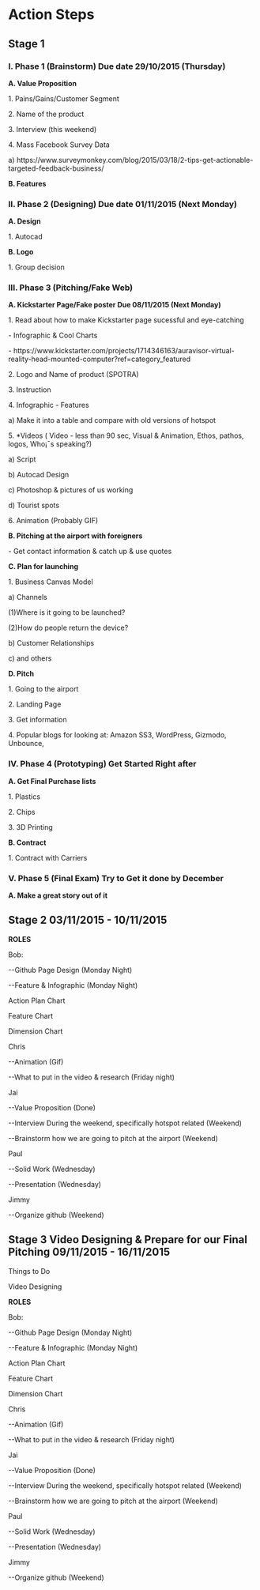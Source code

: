 # Action Steps 

<h2>Stage 1</h2>

<h3>I. Phase 1 (Brainstorm) Due date 29/10/2015 (Thursday) </h3>

<b>  A. Value Proposition </b>

   <p>1. Pains/Gains/Customer Segment </p>
   <p>2. Name of the product </p>
   <P>3. Interview (this weekend) </p>
   <p>4. Mass Facebook Survey Data </p>
       <p> a) https://www.surveymonkey.com/blog/2015/03/18/2-tips-get-actionable-targeted-feedback-business/</p>

<b>  B. Features</b>

<h3>II. Phase 2 (Designing) Due date 01/11/2015 (Next Monday) </h3>

<b>  A. Design </b>

   <p>1. Autocad </p>

<b>   B. Logo</b>

   <p>1. Group decision</p>

<h3>III. Phase 3 (Pitching/Fake Web) </h3>

<b>   A. Kickstarter Page/Fake poster Due 08/11/2015 (Next Monday) </b>

   <p>1. Read about how to make Kickstarter page sucessful and eye-catching </p>
<p>   - Infographic & Cool Charts </p>
<p>   - https://www.kickstarter.com/projects/1714346163/auravisor-virtual-reality-head-mounted-computer?ref=category_featured</p>
   <p>2. Logo and Name of product (SPOTRA) </p>
   <p>3. Instruction </p>
   <p>4. Infographic - Features</p>
<p>   a) Make it into a table and compare with old versions of hotspot </p>
   <p>5. *Videos ( Video - less than 90 sec, Visual & Animation, Ethos, pathos, logos, Who¡¯s speaking?)</p>
<p>   a) Script</p>
<p>   b) Autocad Design</p>
<p>   c) Photoshop & pictures of us working </p>
<p>   d) Tourist spots </p>
   <p>6. Animation (Probably GIF) </p>

<b>   B. Pitching at the airport with foreigners </b>

<p>- Get contact information & catch up & use quotes </p>

<b>   C. Plan for launching </b>
<p>1. Business Canvas Model</p>
<p>   a) Channels</p>
<p>      (1)Where is it going to be launched?</p>
<p>      (2)How do people return the device? </p>
<p>   b) Customer Relationships</p>
<p>   c) and others </p>

<b>   D. Pitch </b>
<p>1. Going to the airport</p> 
<p>2. Landing Page</p>
<p>3. Get information </p>
<p>4. Popular blogs for looking at: Amazon SS3, WordPress, Gizmodo, Unbounce, 

<h3>IV. Phase 4 (Prototyping) Get Started Right after </h3>

<b>   A. Get Final Purchase lists </b>

<p>1. Plastics </p>
<p>2. Chips </p>
<p>3. 3D Printing</p> 

<b>B. Contract </b>

</p>1. Contract with Carriers </p>

<h3>V. Phase 5 (Final Exam) Try to Get it done by December </h3>

<b>A. Make a great story out of it</b>








<h2>Stage 2 03/11/2015 - 10/11/2015 </h2>

<b>ROLES</b>

<p>Bob:</p> 
<p>--Github Page Design (Monday Night) </p>
<p>--Feature & Infographic (Monday Night)</p>

   <p>      Action Plan Chart </p>
   <p>      Feature Chart </p>
   <p>      Dimension Chart</p>
<p>Chris</p>
<p>--Animation (Gif) </p>
<p>--What to put in the video & research (Friday night) </p>
<p>Jai</p>
<p>--Value Proposition (Done) </p>
<p>--Interview During the weekend, specifically hotspot related (Weekend) </p>
<p>--Brainstorm how we are going to pitch at the airport (Weekend)</p>
<p>Paul</p>
<p>--Solid Work (Wednesday) </p>
<p>--Presentation (Wednesday) </p>
<p>Jimmy </p>
<p>--Organize github (Weekend) </p>


<h2>Stage 3 Video Designing & Prepare for our Final Pitching 09/11/2015 - 16/11/2015 </h3>

<p>Things to Do </p>
<p>Video Designing </p>


<b>ROLES</b>

<p>Bob:</p> 
<p>--Github Page Design (Monday Night) </p>
<p>--Feature & Infographic (Monday Night)</p>
<p>   Action Plan Chart </p>
<p>   Feature Chart </p>
<p>   Dimension Chart</p>
<p>Chris</p>
<p>--Animation (Gif) </p>
<p>--What to put in the video & research (Friday night) </p>
<p>Jai</p>
<p>--Value Proposition (Done) </p>
<p>--Interview During the weekend, specifically hotspot related (Weekend) </p>
<p>--Brainstorm how we are going to pitch at the airport (Weekend)</p>
<p>Paul</p>
<p>--Solid Work (Wednesday) </p>
<p>--Presentation (Wednesday) </p>
<p>Jimmy </p>
<p>--Organize github (Weekend) </p>
